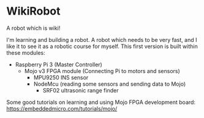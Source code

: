 # WikiRobot
A robot which is wiki!

I'm learning and building a robot. A robot which needs to be very fast, and I like it to see it as a robotic course for myself.
This first version is built within these modules:

- Raspberry Pi 3 (Master Controller)
	- Mojo v3 FPGA module (Connecting Pi to motors and sensors)
		- MPU9250 INS sensor
		- NodeMcu (reading some sensors and sending data to Mojo)
			- SRF02 ultrasonic range finder

Some good tutorials on learning and using Mojo FPGA development board:
	https://embeddedmicro.com/tutorials/mojo/
